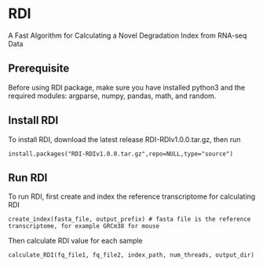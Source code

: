 # RDI
A Fast Algorithm for Calculating a Novel Degradation Index from RNA-seq Data

## Prerequisite
Before using RDI package, make sure you have installed python3 and the required modules: argparse, numpy, pandas, math, and random. 

## Install RDI
To install RDI, download the latest release RDI-RDIv1.0.0.tar.gz, then run
```
install.packages("RDI-RDIv1.0.0.tar.gz",repo=NULL,type="source")
```

## Run RDI
To run RDI, first create and index the reference transcriptome for calculating RDI
```
create_index(fasta_file, output_prefix) # fasta file is the reference transcriptome, for example GRCm38 for mouse
```
Then calculate RDI value for each sample
```
calculate_RDI(fq_file1, fq_file2, index_path, num_threads, output_dir)
```
